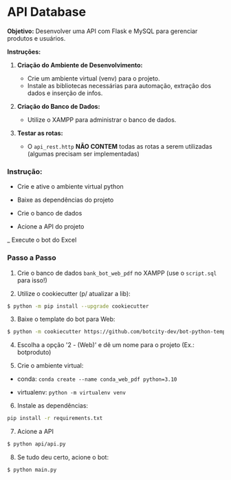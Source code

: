 # API Database

**Objetivo:** Desenvolver uma API com Flask e MySQL para gerenciar produtos e usuários.
    
**Instruções:**
    
1. **Criação do Ambiente de Desenvolvimento:**
    - Crie um ambiente virtual (venv) para o projeto.
    - Instale as bibliotecas necessárias para automação, extração dos dados e inserção de infos.

2. **Criação do Banco de Dados:**
    - Utilize o XAMPP para administrar o banco de dados.

3. **Testar as rotas:**
    - O `api_rest.http` **NÃO CONTEM** todas as rotas a serem utilizadas (algumas precisam ser implementadas)

### **Instrução:**
    
- Crie e ative o ambiente virtual python

- Baixe as dependências do projeto

- Crie o banco de dados

- Acione a API do projeto

_ Execute o bot do Excel

### **Passo a Passo**

1. Crie o banco de dados `bank_bot_web_pdf` no XAMPP (use o `script.sql` para isso!)

2. Utilize o cookiecutter (p/ atualizar a lib):

```bash
$ python -m pip install --upgrade cookiecutter
```

3. Baixe o template do bot para Web:

```bash
$ python -m cookiecutter https://github.com/botcity-dev/bot-python-template/archive/v2.zip
```

4. Escolha a opção '2 - (Web)' e dê um nome para o projeto (Ex.: botproduto)

5. Crie o ambiente virtual:

- conda: `conda create --name conda_web_pdf python=3.10`

- virtualenv: `python -m virtualenv venv`

6. Instale as dependências:

```bash
pip install -r requirements.txt
```

7. Acione a API

```bash
$ python api/api.py
```

8. Se tudo deu certo, acione o bot:

```bash
$ python main.py
```
